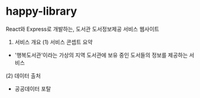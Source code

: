 # happy-library
 React와 Express로 개발하는, 도서관 도서정보제공 서비스 웹사이트

1. 서비스 개요
(1) 서비스 콘셉트 요약
 - '행복도서관'이라는 가상의 지역 도서관에 보유 중인 도서들의 정보를 제공하는 서비스

(2) 데이터 출처
 - 공공데이터 포탈
